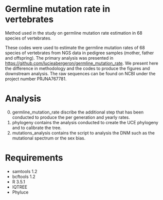 # Germline mutation rate in vertebrates

Method used in the study on germline mutation rate estimation in 68 species of vertebrates.

These codes were used to estimate the germline mutation rates of 68 species of vertebrates from NGS data in pedigree samples (mother, father and offspring). 
The primary analysis was presented in https://github.com/lucieabergeron/germline_mutation_rate. 
We present here the difference in methodology and the codes to produce the figures and downstream analysis. 
The raw sequences can be found on NCBI under the project number PRJNA767781.

# Analysis

0. germline_mutation_rate discribe the additional step that has been conducted to produce the per generation and yearly rates.
1. phylogeny contains the analysis conducted to create the UCE phylogeny and to calibrate the tree.
2. mutations_analysis contains the script to analysis the DNM such as the mutational spectrum or the sex bias.

# Requirements

 - samtools 1.2
 - bcftools 1.2
 - R 3.5.1
 - IQTREE
 - Phyluce


